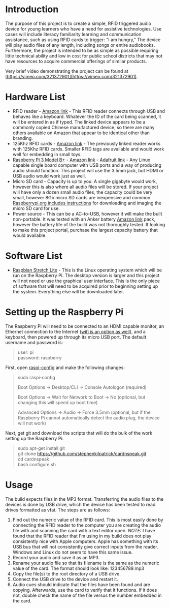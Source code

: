 # Introduction
The purpose of this project is to create a simple, RFID triggered audio device for young learners who have a need for assistive technologies. Use cases will include literacy familiarity learning and communication assistance, such as using RFID cards to trigger: "I am hungry," The device will play audio files of any length, including songs or entire audiobooks. Furthermore, the project is intended to be as simple as possible requiring little technical ability and low in cost for public school districts that may not have resources to acquire commercial offerings of similar products.

Very brief video demonstrating the project can be found at [https://vimeo.com/321372901](https://vimeo.com/321372901).

# Hardware List
* RFID reader - [Amazon link](https://www.amazon.com/gp/product/B07B7H6CQ2/ref=ppx_yo_dt_b_asin_title_o03__o00_s00?ie=UTF8&psc=1) - This RFID reader connects through USB and behaves like a keyboard. Whatever the ID of the card being scanned, it will be entered in as if typed. The linked device appears to be a commonly copied Chinese manufactured device, so there are many others available on Amazon that appear to be identical other than branding.
* 125Khz RFID cards - [Amazon link](https://www.amazon.com/gp/product/B01M1L7NHI/ref=ppx_yo_dt_b_asin_title_o02__o00_s00?ie=UTF8&psc=1) - The previously linked reader works with 125Khz RFID cards. Smaller RFID tags are available and would work well for embedding in small toys.
* [Raspberry Pi 3 Model B+](https://www.raspberrypi.org/products/raspberry-pi-3-model-b-plus/) - [Amazon link](https://www.amazon.com/Raspberry-Pi-RASPBERRYPI3-MODB-1GB-Model-Motherboard/dp/B01CD5VC92/ref=sr_1_4/130-2520141-0674123?ie=UTF8&qid=1549577301&sr=8-4&keywords=raspberry+pi+3+model) - [Adafruit link](https://www.adafruit.com/product/3775) - Any Linux capable single board computer  with USB ports and a way of producing audio should function. This project will use the 3.5mm jack, but HDMI or USB audio would work just as well.
* Micro SD card - Capacity is up to you. A single gigabyte would work, however this is also where all audio files will be stored. If your project will have only a dozen small audio files, the capacity could be very small, however 8Gb micro SD cards are inexpensive and common. [Raspberrypi.org includes instructions](https://www.raspberrypi.org/documentation/installation/installing-images/) for downloading and imaging the micro SD card for use.
* Power source - This can be a AC-to-USB, however it will make the built non-portable. It was tested with an Anker battery [Amazon link](https://www.amazon.com/dp/B0194WDVHI/ref=cm_sw_em_r_mt_dp_U_NrCFCbC3TJBXR) pack, however the battery life of the build was not thoroughly tested. If looking to make this project portal, purchase the largest capacity battery that would available.

# Software List
* [Raspbian Stretch Lite](https://www.raspberrypi.org/downloads/raspbian/) - This is the Linux operating system which will be run on the Raspberry Pi. The desktop version is larger and this project will not need or use the graphical user interface. This is the only piece of software that will need to be acquired prior to beginning setting up the system. Everything else will be downloaded later.

# Setting up the Raspberry Pi
The Raspberry Pi will need to be connected to an HDMI capable monitor, an Ethernet connection to the Internet ([wifi is an option as well](https://www.raspberrypi.org/documentation/configuration/wireless/wireless-cli.md)), and a keyboard, then powered up through its micro USB port. The default username and password is:

> user: pi         
> password: raspberry

First, open [raspi-config](https://www.raspberrypi.org/documentation/configuration/raspi-config.md) and make the following changes:

> sudo raspi-config    
>    
> Boot Options -> Desktop/CLI -> Console Autologon (required)    
>     
> Boot Options -> Wait for Network to Boot -> No (optional, but changing this will speed up boot time)    
>       
> Advanced Options -> Audio -> Force 3.5mm (optional, but if the Raspberry Pi cannot automatically detect the audio plug, the device will not work)   

Next, get git and download the scripts that will do the bulk of the work setting up the Raspberry Pi:

> sudo apt-get install git  
> git clone https://github.com/stephenkilpatrick/cardnspeak.git   
> cd cardnspeak    
> bash configure.sh

# Usage
The build expects files in the MP3 format. Transferring the audio files to the devices is done by USB drive, which the device has been tested to read drives formatted as vfat. The steps are as follows:

1. Find out the numeric value of the RFID card. This is most easily done by connecting the RFID reader to the computer you are creating the audio file with and scanning the card with a text editor open. *NOTE:* I have found that the RFID reader that I'm using in my build does not play consistently nice with Apple computers. Apple has something with its USB bus that will not consistently give correct inputs from the reader. Windows and Linux do not seem to have this same issue.
2. Record your audio and save it as an MP3.
3. Rename your audio file so that its filename is the same as the numeric value of the card. The format should look like: 123456789.mp3
4. Copy the file(s) to the root directory of a USB drive.
5. Connect the USB drive to the device and restart it.
6. Audio cues should indicate that the files have been found and are copying. Afterwards, use the card to verify that it functions. If it does not, double check the name of the file versus the number embedded in the card.
